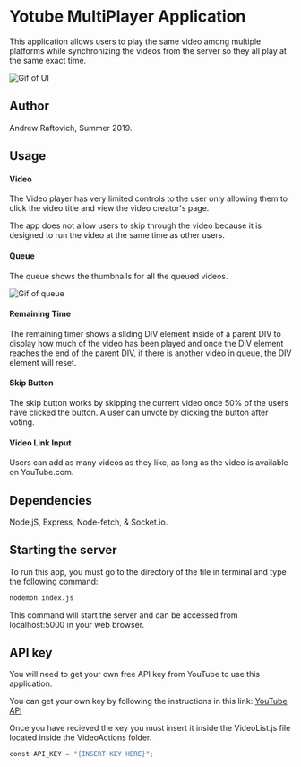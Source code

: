 # Yotube MultiPlayer Application

This application allows users to play the same video
among multiple platforms while synchronizing the videos
from the server so they all play at the same exact time.

![Gif of UI](https://github.com/Kalatco/YouTubeMultiPlay/blob/master/gif1.gif)

## Author

Andrew Raftovich, Summer 2019.

## Usage

#### Video
The Video player has very limited controls to the user
only allowing them to click the video title and view the
video creator's page.

The app does not allow users to skip through the video 
because it is designed to run the video at the same time as
other users.

#### Queue
The queue shows the thumbnails for all the queued videos.

![Gif of queue](https://github.com/Kalatco/YouTubeMultiPlay/blob/master/gif2.gif)

#### Remaining Time
The remaining timer shows a sliding DIV element inside of a parent
DIV to display how much of the video has been played and once 
the DIV element reaches the end of the parent DIV, if there is
another video in queue, the DIV element will reset.

#### Skip Button
The skip button works by skipping the current video once 50% 
of the users have clicked the button. A user can unvote by 
clicking the button after voting.

#### Video Link Input
Users can add as many videos as they like, as long as the
video is available on YouTube.com.

## Dependencies

Node.jS, Express, Node-fetch, & Socket.io.

## Starting the server

To run this app, you must go to the directory of the file in terminal
and type the following command:
```bash
nodemon index.js
```
This command will start the server and can be accessed from localhost:5000 
in your web browser.

## API key

You will need to get your own free API key from YouTube to use this
application.

You can get your own key by following the instructions in this link:
[YouTube API](https://developers.google.com/youtube/v3/getting-started)

Once you have recieved the key you must insert it inside the VideoList.js
file located inside the VideoActions folder.
```python
const API_KEY = "{INSERT KEY HERE}";
````

